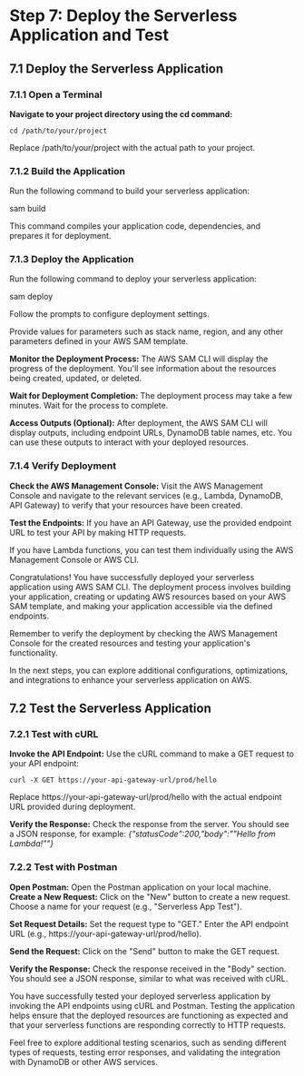 # Step 7: Deploy the Serverless Application and Test
## 7.1 Deploy the Serverless Application
### 7.1.1 Open a Terminal
**Navigate to your project directory using the cd command:**

    cd /path/to/your/project
    
Replace /path/to/your/project with the actual path to your project.
### 7.1.2 Build the Application
Run the following command to build your serverless application:

  sam build

This command compiles your application code, dependencies, and prepares it for deployment.
### 7.1.3 Deploy the Application
Run the following command to deploy your serverless application:

  sam deploy

Follow the prompts to configure deployment settings.

Provide values for parameters such as stack name, region, and any other parameters defined in your AWS SAM template.

**Monitor the Deployment Process:**
The AWS SAM CLI will display the progress of the deployment.
You'll see information about the resources being created, updated, or deleted.

**Wait for Deployment Completion:**
The deployment process may take a few minutes. Wait for the process to complete.

**Access Outputs (Optional):**
After deployment, the AWS SAM CLI will display outputs, including endpoint URLs, DynamoDB table names, etc.
You can use these outputs to interact with your deployed resources.

### 7.1.4 Verify Deployment
**Check the AWS Management Console:**
Visit the AWS Management Console and navigate to the relevant services (e.g., Lambda, DynamoDB, API Gateway) to verify that your resources have been created.

**Test the Endpoints:**
If you have an API Gateway, use the provided endpoint URL to test your API by making HTTP requests.

If you have Lambda functions, you can test them individually using the AWS Management Console or AWS CLI.

Congratulations! You have successfully deployed your serverless application using AWS SAM CLI. The deployment process involves building your application, creating or updating AWS resources based on your AWS SAM template, and making your application accessible via the defined endpoints.

Remember to verify the deployment by checking the AWS Management Console for the created resources and testing your application's functionality.

In the next steps, you can explore additional configurations, optimizations, and integrations to enhance your serverless application on AWS.

## 7.2 Test the Serverless Application
### 7.2.1 Test with cURL

**Invoke the API Endpoint:**
Use the cURL command to make a GET request to your API endpoint:

    curl -X GET https://your-api-gateway-url/prod/hello

Replace https://your-api-gateway-url/prod/hello with the actual endpoint URL provided during deployment.

**Verify the Response:** 
Check the response from the server. You should see a JSON response, for example: _{"statusCode":200,"body":"\"Hello from Lambda!\""}_
### 7.2.2 Test with Postman
**Open Postman:**
Open the Postman application on your local machine.
**Create a New Request:**
Click on the "New" button to create a new request.
Choose a name for your request (e.g., "Serverless App Test").

**Set Request Details:**
Set the request type to "GET."
Enter the API endpoint URL (e.g., https://your-api-gateway-url/prod/hello).

**Send the Request:**
Click on the "Send" button to make the GET request.

**Verify the Response:**
Check the response received in the "Body" section. You should see a JSON response, similar to what was received with cURL.

You have successfully tested your deployed serverless application by invoking the API endpoints using cURL and Postman. Testing the application helps ensure that the deployed resources are functioning as expected and that your serverless functions are responding correctly to HTTP requests.

Feel free to explore additional testing scenarios, such as sending different types of requests, testing error responses, and validating the integration with DynamoDB or other AWS services.






